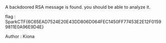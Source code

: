 
A backdoored RSA message is found. you should be able to analyze it.

flag : SparkCTF{6C65EAD7524E20E43DD806D064FEC1450FF77453E2E12F01599811E0A96E9D4E}

Author : Kiona
